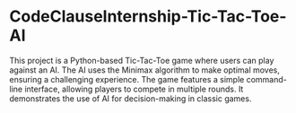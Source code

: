 # CodeClauseInternship-Tic-Tac-Toe-AI
This project is a Python-based Tic-Tac-Toe game where users can play against an AI. The AI uses the Minimax algorithm to make optimal moves, ensuring a challenging experience. The game features a simple command-line interface, allowing players to compete in multiple rounds. It demonstrates the use of AI for decision-making in classic games.
